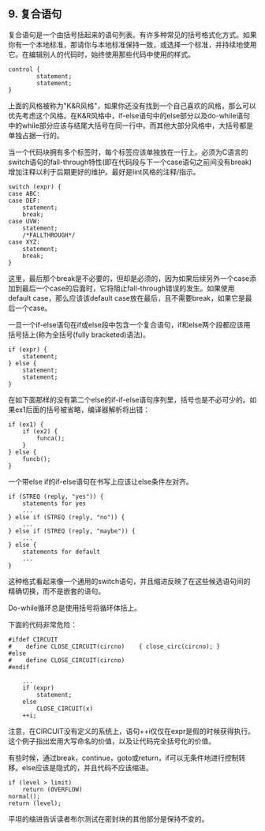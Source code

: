 ## 9. 复合语句 ##



复合语句是一个由括号括起来的语句列表。有许多种常见的括号格式化方式。如果你有一个本地标准，那请你与本地标准保持一致，或选择一个标准，并持续地使用它。在编辑别人的代码时，始终使用那些代码中使用的样式。

```
control {
        statement;
        statement;
}
```

上面的风格被称为"K&R风格"，如果你还没有找到一个自己喜欢的风格，那么可以优先考虑这个风格。在K&R风格中，if-else语句中的else部分以及do-while语句中的while部分应该与结尾大括号在同一行中。而其他大部分风格中，大括号都是单独占据一行的。

当一个代码块拥有多个标签时，每个标签应该单独放在一行上。必须为C语言的switch语句的fall-through特性(即在代码段与下一个case语句之前间没有break)增加注释以利于后期更好的维护。最好是lint风格的注释/指示。

```
switch (expr) {
case ABC:
case DEF:
    statement;
    break;
case UVW:
    statement;
    /*FALLTHROUGH*/
case XYZ:
    statement;
    break;
}
```

这里，最后那个break是不必要的，但却是必须的，因为如果后续另外一个case添加到最后一个case的后面时，它将阻止fall-through错误的发生。如果使用default case，那么应该该default case放在最后，且不需要break，如果它是最后一个case。

一旦一个if-else语句在if或else段中包含一个复合语句，if和else两个段都应该用括号括上(称为全括号(fully bracketed)语法)。

```
if (expr) {
    statement;
} else {
    statement;
    statement;
}
```

在如下面那样的没有第二个else的if-if-else语句序列里，括号也是不必可少的。如果ex1后面的括号被省略，编译器解析将出错：

```
if (ex1) {
    if (ex2) {
        funca();
    }
} else {
    funcb();
}
```

一个带else if的if-else语句在书写上应该让else条件左对齐。

```
if (STREQ (reply, "yes")) {
    statements for yes
    ...
} else if (STREQ (reply, "no")) {
    ...
} else if (STREQ (reply, "maybe")) {
    ...
} else {
    statements for default
    ...
}
```

这种格式看起来像一个通用的switch语句，并且缩进反映了在这些候选语句间的精确切换，而不是嵌套的语句。

Do-while循环总是使用括号将循环体括上。

下面的代码非常危险：

```
#ifdef CIRCUIT
#    define CLOSE_CIRCUIT(circno)    { close_circ(circno); }
#else
#    define CLOSE_CIRCUIT(circno)
#endif

    ...
    if (expr)
        statement;
    else
        CLOSE_CIRCUIT(x)
    ++i;
```

注意，在CIRCUIT没有定义的系统上，语句++i仅仅在expr是假的时候获得执行。这个例子指出宏用大写命名的价值，以及让代码完全括号化的价值。

有些时候，通过break，continue，goto或return，if可以无条件地进行控制转移。else应该是隐式的，并且代码不应该缩进。

```
if (level > limit)
    return (OVERFLOW)
normal();
return (level);
```

平坦的缩进告诉读者布尔测试在密封块的其他部分是保持不变的。